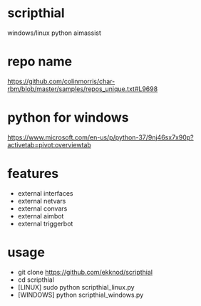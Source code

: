 # scripthial
windows/linux python aimassist

# repo name
https://github.com/colinmorris/char-rbm/blob/master/samples/repos_unique.txt#L9698

# python for windows
https://www.microsoft.com/en-us/p/python-37/9nj46sx7x90p?activetab=pivot:overviewtab

# features
* external interfaces
* external netvars
* external convars
* external aimbot
* external triggerbot

# usage
* git clone https://github.com/ekknod/scripthial
* cd scripthial
* [LINUX] sudo python scripthial_linux.py
* [WINDOWS] python scripthial_windows.py

